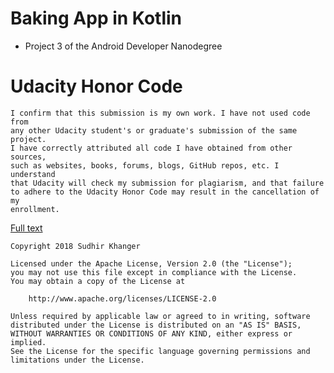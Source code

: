 # Baking App in Kotlin

* Project 3 of the Android Developer Nanodegree

# Udacity Honor Code

    I confirm that this submission is my own work. I have not used code from 
	any other Udacity student's or graduate's submission of the same project. 
	I have correctly attributed all code I have obtained from other sources, 
	such as websites, books, forums, blogs, GitHub repos, etc. I understand 
	that Udacity will check my submission for plagiarism, and that failure 
	to adhere to the Udacity Honor Code may result in the cancellation of my
	enrollment.

[Full text](https://udacity.zendesk.com/hc/en-us/articles/210667103-What-is-the-Udacity-Honor-Code-)

    Copyright 2018 Sudhir Khanger

    Licensed under the Apache License, Version 2.0 (the "License");
    you may not use this file except in compliance with the License.
    You may obtain a copy of the License at

        http://www.apache.org/licenses/LICENSE-2.0

    Unless required by applicable law or agreed to in writing, software
    distributed under the License is distributed on an "AS IS" BASIS,
    WITHOUT WARRANTIES OR CONDITIONS OF ANY KIND, either express or implied.
    See the License for the specific language governing permissions and
    limitations under the License.
